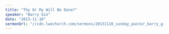 ```yaml
---
title: "Thy Or My Will Be Done?"
speaker: "Barry Gin"
date: "2013-11-10"
sermonUrl: "//cdn.lwechurch.com/sermons/20131110_sunday_pastor_barry_gin_thy_or_my_will_be_done.mp3"
---
```

